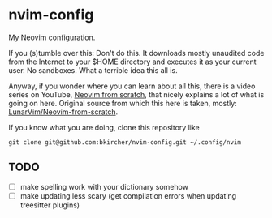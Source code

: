 # nvim-config

My Neovim configuration.

If you (s)tumble over this: Don't do this. It downloads mostly unaudited code
from the Internet to your $HOME directory and executes it as your current user.
No sandboxes. What a terrible idea this all is.

Anyway, if you wonder where you can learn about all this, there is a video
series on YouTube,
[Neovim from scratch](https://www.youtube.com/playlist?list=PLhoH5vyxr6Qq41NFL4GvhFp-WLd5xzIzZ),
that nicely explains a lot of what is going on here. Original source from which
this here is taken, mostly:
[LunarVim/Neovim-from-scratch](https://github.com/LunarVim/Neovim-from-scratch/).

If you know what you are doing, clone this repository like

    git clone git@github.com:bkircher/nvim-config.git ~/.config/nvim

## TODO

- [ ] make spelling work with your dictionary somehow
- [ ] make updating less scary (get compilation errors when updating treesitter
      plugins)
